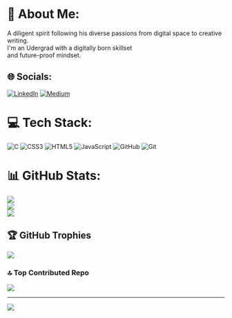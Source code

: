 # 💫 About Me:
A diligent spirit following his diverse passions from digital space to creative writing. <br>I'm an Udergrad with a digitally born skillset <br>and future-proof mindset.


## 🌐 Socials:
[![LinkedIn](https://img.shields.io/badge/LinkedIn-%230077B5.svg?logo=linkedin&logoColor=white)](https://www.linkedin.com/in/salman-imran-syed/) [![Medium](https://img.shields.io/badge/Medium-12100E?logo=medium&logoColor=white)](https://medium.com/@salmanimransyed) 

# 💻 Tech Stack:
![C](https://img.shields.io/badge/c-%2300599C.svg?style=for-the-badge&logo=c&logoColor=white) ![CSS3](https://img.shields.io/badge/css3-%231572B6.svg?style=for-the-badge&logo=css3&logoColor=white) ![HTML5](https://img.shields.io/badge/html5-%23E34F26.svg?style=for-the-badge&logo=html5&logoColor=white) ![JavaScript](https://img.shields.io/badge/javascript-%23323330.svg?style=for-the-badge&logo=javascript&logoColor=%23F7DF1E) ![GitHub](https://img.shields.io/badge/github-%23121011.svg?style=for-the-badge&logo=github&logoColor=white) ![Git](https://img.shields.io/badge/git-%23F05033.svg?style=for-the-badge&logo=git&logoColor=white)
# 📊 GitHub Stats:
![](https://github-readme-stats.vercel.app/api?username=Salman-a-gamer&theme=one_dark_pro&hide_border=false&include_all_commits=true&count_private=true)<br/>
![](https://github-readme-streak-stats.herokuapp.com/?user=Salman-a-gamer&theme=one_dark_pro&hide_border=false)<br/>
![](https://github-readme-stats.vercel.app/api/top-langs/?username=Salman-a-gamer&theme=one_dark_pro&hide_border=false&include_all_commits=true&count_private=true&layout=compact)

## 🏆 GitHub Trophies
![](https://github-profile-trophy.vercel.app/?username=Salman-a-gamer&theme=one_dark_pro&no-frame=false&no-bg=true&margin-w=4)

### 🔝 Top Contributed Repo
![](https://github-contributor-stats.vercel.app/api?username=Salman-a-gamer&limit=5&theme=one_dark_pro&combine_all_yearly_contributions=true)

---
[![](https://visitcount.itsvg.in/api?id=Salman-a-gamer&icon=0&color=12)](https://visitcount.itsvg.in)

<!-- Proudly created with GPRM ( https://gprm.itsvg.in ) -->
